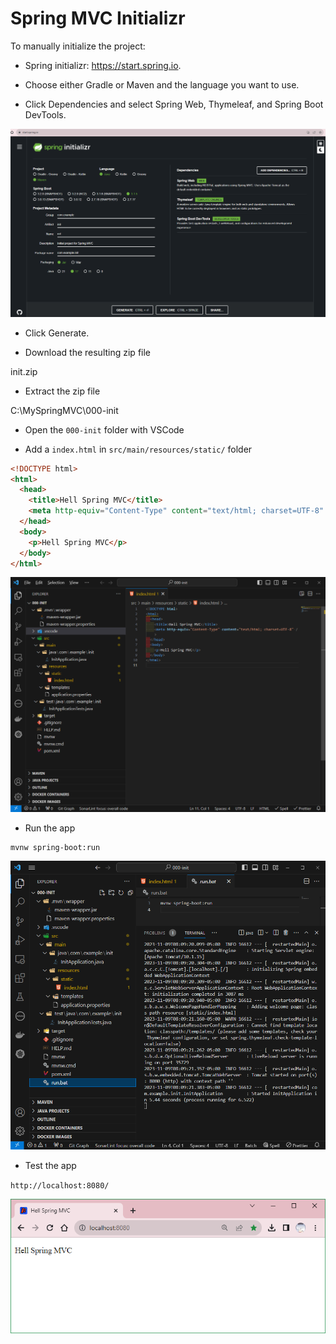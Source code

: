 # Spring MVC Initializr

To manually initialize the project:

- Spring initializr: https://start.spring.io.

- Choose either Gradle or Maven and the language you want to use.

- Click Dependencies and select Spring Web, Thymeleaf, and Spring Boot DevTools.

![1699535051176](image/SpringMVCInitializr/1699535051176.png)

- Click Generate.

- Download the resulting zip file

init.zip

- Extract the zip file

C:\MySpringMVC\000-init

- Open the `000-init` folder with VSCode

- Add a `index.html` in `src/main/resources/static/` folder

```html
<!DOCTYPE html>
<html>
  <head>
    <title>Hell Spring MVC</title>
    <meta http-equiv="Content-Type" content="text/html; charset=UTF-8" />
  </head>
  <body>
    <p>Hell Spring MVC</p>
  </body>
</html>
```

![1699535298811](image/SpringMVCInitializr/1699535298811.png)

- Run the app

```dos
mvnw spring-boot:run
```

![1699535390856](image/SpringMVCInitializr/1699535390856.png)

- Test the app

`http://localhost:8080/`

![1699535424477](image/SpringMVCInitializr/1699535424477.png)
